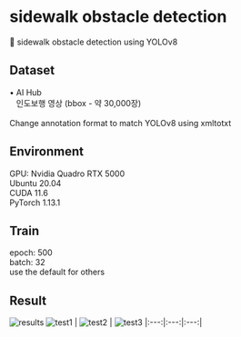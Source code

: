 # sidewalk obstacle detection
👀 sidewalk obstacle detection using YOLOv8

## Dataset
<div style="display:flex; flex-direction:row;">
  • AI Hub
</div>
<div style="display:flex; flex-direction:row;">
  &nbsp&nbsp 인도보행 영상 (bbox - 약 30,000장)
</div>
<br>
<div style="display:flex; flex-direction:row;">
Change annotation format to match YOLOv8 using xmltotxt
</div>

## Environment
<div style="display:flex; flex-direction:row;">
  GPU: Nvidia Quadro RTX 5000
</div>
<div style="display:flex; flex-direction:row;">
  Ubuntu 20.04
</div>
<div style="display:flex; flex-direction:row;">
  CUDA 11.6
</div>
<div style="display:flex; flex-direction:row;">
  PyTorch 1.13.1
</div>

## Train
<div style="display:flex; flex-direction:row;">
  epoch: 500
</div>
<div style="display:flex; flex-direction:row;">
  batch: 32
</div>
<div style="display:flex; flex-direction:row;">
  use the default for others
</div>

## Result
![results](https://github.com/the0807/Sidewalk-Obstacle-Detection/assets/73097985/98a4709e-78a5-4a23-8868-e593c27ba58a)
![test1](https://github.com/the0807/Sidewalk-Obstacle-Detection/assets/73097985/128fd68e-3a31-49d5-91c0-3d5be7ff2d9b) | ![test2](https://github.com/the0807/Sidewalk-Obstacle-Detection/assets/73097985/ac31dd60-bc49-418a-9f47-9003e1040d4a) | ![test3](https://github.com/the0807/Sidewalk-Obstacle-Detection/assets/73097985/1e8ad8bf-5abb-4abe-a056-6f41eea916d2)
|:---:|:---:|:---:|


